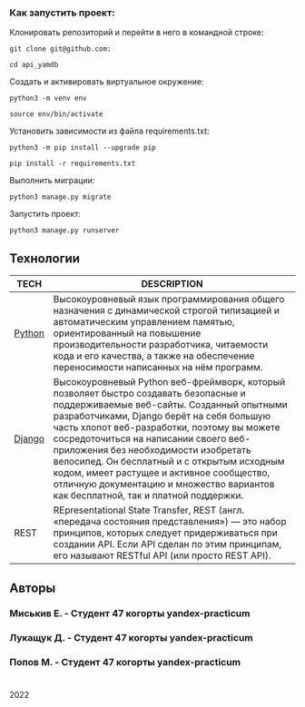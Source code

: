 ### Как запустить проект:

Клонировать репозиторий и перейти в него в командной строке:

```
git clone git@github.com:
```

```
cd api_yamdb
```

Cоздать и активировать виртуальное окружение:

```
python3 -m venv env
```

```
source env/bin/activate
```

Установить зависимости из файла requirements.txt:

```
python3 -m pip install --upgrade pip
```

```
pip install -r requirements.txt
```

Выполнить миграции:

```
python3 manage.py migrate
```

Запустить проект:

```
python3 manage.py runserver
```

## Технологии

| TECH  | DESCRIPTION                                                                                                                                                                                                                                                                                                                                                                                                                                                                                     |
|-------|-------------------------------------------------------------------------------------------------------------------------------------------------------------------------------------------------------------------------------------------------------------------------------------------------------------------------------------------------------------------------------------------------------------------------------------------------------------------------------------------------|
| [Python](https://www.python.org/) | Высокоуровневый язык программирования общего назначения с динамической строгой типизацией и автоматическим управлением памятью, ориентированный на повышение производительности разработчика, читаемости кода и его качества, а также на обеспечение переносимости написанных на нём программ.                                                                                                                                                                                                  |
| [Django](https://www.djangoproject.com/) | Высокоуровневый Python веб-фреймворк, который позволяет быстро создавать безопасные и поддерживаемые веб-сайты. Созданный опытными разработчиками, Django берёт на себя большую часть хлопот веб-разработки, поэтому вы можете сосредоточиться на написании своего веб-приложения без необходимости изобретать велосипед. Он бесплатный и с открытым исходным кодом, имеет растущее и активное сообщество, отличную документацию и множество вариантов как бесплатной, так и платной поддержки. |
| REST | REpresentational State Transfer, REST (англ. «передача состояния представления») — это набор принципов, которых следует придерживаться при создании API. Если API сделан по этим принципам, его называют RESTful API (или просто REST API).                                                                                                                                                                                                                                                     |


## Авторы

### Миськив Е.  - Студент 47 когорты yandex-practicum
### Лукащук Д.  - Студент 47 когорты yandex-practicum
### Попов М.    - Студент 47 когорты yandex-practicum
#
2022